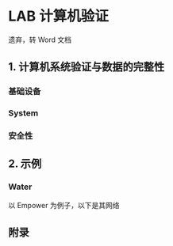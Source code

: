 # LAB 计算机验证

遗弃，转 Word 文档



## 1. 计算机系统验证与数据的完整性

### 基础设备

### System

### 安全性

## 2. 示例

### Water

以 Empower 为例子，以下是其网络



## 附录